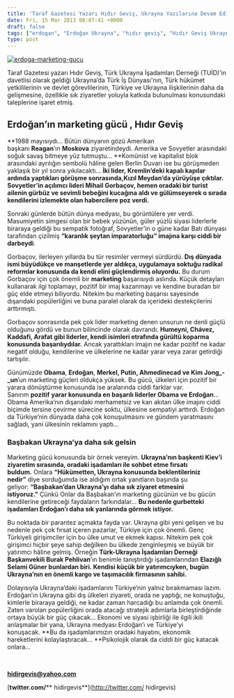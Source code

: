 ```yaml
---
title: 'Taraf Gazetesi Yazarı Hıdır Geviş, Ukrayna Yazılarına Devam Ediyor'
date: Fri, 15 Mar 2013 08:07:41 +0000
draft: false
tags: ["erdogan", "Erdoğan Ukrayna", "hıdır geviş", "Hıdır Geviş Ukrayna", "kızıl meydan", "Konuk Yazarlar", "mihail gorbaçov", "Selami Güner", "TUİD (Türk Ukrayna İşadamları Derneği)", "Türk Ukrayna İşadamları Derneği", "Ukrayna Beşiktaşlılar Derneği", "Ukrayna Türk İş Dünyası", "Ukrayna'da Türk İşadamları"]
type: post
---
```


[![erdoga-marketing-gucu](http://burakpehlivan.org/wp-content/uploads/2013/03/erdoga-marketing-gucu1.png)](http://burakpehlivan.org/1328/baslik-taraf-gazetesi-yazari-hidir-gevis-ukrayna-yazilarina-devam-ediyor/erdoga-marketing-gucu-2/)

Taraf Gazetesi yazarı Hıdır Geviş, Türk Ukrayna İşadamları Derneği (TUİD)’in davetlisi olarak geldiği Ukrayna’da Türk İş Dünyası'nın, Türk hükümet yetkililerinin ve devlet görevlilerinin, Türkiye ve Ukrayna ilişkilerinin daha da gelişmesine, özellikle sık ziyaretler yoluyla katkıda bulunulması konusundaki taleplerine işaret etmiş.


Erdoğan’ın marketing gücü , Hıdır Geviş
---------------------------------------






**1988 mayısıydı... Bütün dünyanın gözü Amerikan başkanı **Reagan**’ın **Moskova** ziyaretindeydi. Amerika ve Sovyetler arasındaki soğuk savaş bitmeye yüz tutmuştu... **Komünist ve kapitalist blok arasındaki ayrılığın sembolü hâline gelen Berlin Duvarı ise bu görüşmeden yaklaşık bir yıl sonra yıkılacaktı... **İki lider, **Kremlin**’deki kapalı kapılar ardında yaptıkları görüşme sonrasında,**Kızıl Meydan**’da yürüyüşe çıktılar. Sovyetler’in açılımcı lideri **Mihail Gorbaçov**, hemen oradaki bir turist ailenin gürbüz ve sevimli bebeğini kucağına aldı ve gülümseyerek o sırada kendilerini izlemekte olan habercilere poz verdi.**




Sonraki günlerde bütün dünya medyası, bu görüntülere yer verdi. Masumiyetin simgesi olan bir bebek yüzünün, güler yüzlü siyasi liderlerle biraraya geldiği bu sempatik fotoğraf, Sovyetler’in o güne kadar Batı dünyası tarafından çizilmiş **“karanlık şeytan imparatorluğu” imajına karşı ciddi bir darbeydi**.

Gorbaçov, ilerleyen yıllarda bu tür resimler vermeyi sürdürdü. **Dış dünyada ismi büyüdükçe ve manşetlerde yer aldıkça, uygulamaya soktuğu radikal reformlar konusunda da kendi elini güçlendirmiş oluyordu.** Bu durum Gorbaçov için çok önemli bir **marketing** başarısıydı aslında. Küçük detayları kullanarak ilgi toplamayı, pozitif bir imaj kazanmayı ve kendine buradan bir güç elde etmeyi biliyordu. Nitekim bu marketing başarısı sayesinde dışarıdaki popülerliğini ve buna paralel olarak da içerideki destekçilerini arttırmıştı.

Gorbaçov sonrasında pek çok lider marketing denen unsurun ne denli güçlü olduğunu gördü ve bunun bilincinde olarak davrandı. **Humeyni, Chávez, Kaddafi, Arafat gibi liderler, kendi isimleri etrafında gürültü koparma konusunda başarılıydılar.** Ancak yarattıkları imajın ne kadar pozitif ne kadar negatif olduğu, kendilerine ve ülkelerine ne kadar yarar veya zarar getirdiği tartışılır.

Günümüzde **Obama**, **Erdoğan**, **Merkel, Putin, Ahmedinecad **ve** Kim Jong_\-_un**’un marketing güçleri oldukça yüksek. Bu gücü, ülkeleri için pozitif bir yarara dönüştürme konusunda ise aralarında ciddi farklar var. Sanırım **pozitif** **yarar konusunda en başarılı liderler Obama ve Erdoğan**... Obama Amerika’nın dışarıdaki merhametsiz ve kan akıtan ülke imajını ciddi biçimde tersine çevirme sürecine soktu, ülkesine sempatiyi arttırdı. Erdoğan da Türkiye’nin dünyada daha çok konuşulmasını ve gündem yaratmasını sağladı, yani ülkesinin reklamını yaptı...


### Başbakan Ukrayna’ya daha sık gelsin


Marketing gücü konusunda bir örnek vereyim. **Ukrayna’nın başkenti Kiev’i ziyaretim sırasında, oradaki işadamları ile sohbet etme fırsatı buldum.** Onlara **“Hükümetten, Ukrayna konusunda beklentileriniz nedir”** diye sorduğumda ise aldığım ortak yanıtların başında şu geliyor: **“Başbakan’dan Ukrayna’yı daha sık ziyaret etmesini istiyoruz.”** Çünkü Onlar da Başbakan’ın marketing gücünün ve bu gücün kendilerine getireceği faydaların farkındalar... **Bu nedenle gurbetteki işadamları Erdoğan’ı daha sık yanlarında görmek istiyor.**

Bu noktada bir parantez açmakta fayda var. Ukrayna gibi yeni gelişen ve bu nedenle pek çok fırsat içeren pazarlar, Türkiye için çok önemli. Genç Türkiyeli girişimciler için bu ülke umut ve ekmek kapısı. Nitekim pek çok girişimci hiçbir şeye sahip değilken bu ülkede zenginleşmiş ve büyük bir yatırımcı hâline gelmiş. Örneğin **Türk-Ukrayna İşadamları Derneği Başkanvekili Burak Pehlivan**’ın benimle tanıştırdığı işadamlarından **Elazığlı Selami Güner **bunlardan biri.** Kendisi küçük bir yatırımcıyken, bugün Ukrayna’nın en önemli kargo ve taşımacılık firmasının sahibi.**

Dolayısıyla Ukrayna’daki işadamlarını Türkiye’nin yalnız bırakmaması lazım. Erdoğan’ın Ukrayna gibi dış ülkeleri ziyareti, orada ne yaptığı, ne konuştuğu, kimlerle biraraya geldiği, ne kadar zaman harcadığı bu anlamda çok önemli. Zaten varolan popülerliğini orada atacağı stratejik adımlarla birleştirdiğinde ortaya büyük bir güç çıkacak... Ekonomi ve siyasi işbirliği ile ilgili ikili anlaşmalar bir yana, Ukrayna medyası Erdoğan’ı ve Türkiye’yi konuşacak. **Bu da işadamlarımızın oradaki hayatını, ekonomik hareketlerini kolaylaştıracak... **Psikolojik olarak da ciddi bir güç katacak onlara...

 




[**hidirgevis@yahoo.com**](mailto:hidirgevis@yahoo.com)

[**twitter.com/**** hidirgevis**](http://twitter.com/ hidirgevis)

 







